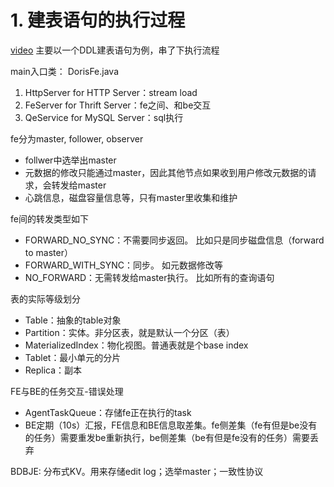 # 1. 建表语句的执行过程

[video](https://www.bilibili.com/video/BV1Wb4y1Y7wG)
主要以一个DDL建表语句为例，串了下执行流程




main入口类： DorisFe.java

1. HttpServer for HTTP Server：stream load
2. FeServer for Thrift Server：fe之间、和be交互
3. QeService for MySQL Server：sql执行


fe分为master, follower, observer
- follwer中选举出master
- 元数据的修改只能通过master，因此其他节点如果收到用户修改元数据的请求，会转发给master
- 心跳信息，磁盘容量信息等，只有master里收集和维护

fe间的转发类型如下
- FORWARD_NO_SYNC：不需要同步返回。 比如只是同步磁盘信息（forward to master）
- FORWARD_WITH_SYNC：同步。 如元数据修改等
- NO_FORWARD：无需转发给master执行。 比如所有的查询语句

表的实际等级划分
- Table：抽象的table对象
- Partition：实体。非分区表，就是默认一个分区（表）
- MaterializedIndex：物化视图。普通表就是个base index
- Tablet：最小单元的分片
- Replica：副本


FE与BE的任务交互-错误处理
- AgentTaskQueue：存储fe正在执行的task
- BE定期（10s）汇报，FE信息和BE信息取差集。fe侧差集（fe有但是be没有的任务）需要重发be重新执行，be侧差集（be有但是fe没有的任务）需要丢弃


BDBJE: 分布式KV。用来存储edit log；选举master；一致性协议
